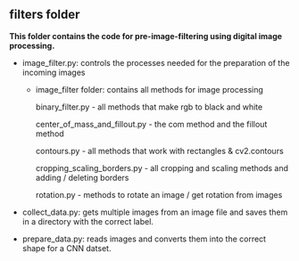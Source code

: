 ## filters folder

**This folder contains the code for pre-image-filtering using digital image processing.**

- image_filter.py: controls the processes needed for the preparation of the incoming images
    - image_filter folder: contains all methods for image processing
    
        binary_filter.py              - all methods that make rgb to black and white
        
        center_of_mass_and_fillout.py - the com method and the fillout method
        
        contours.py                   - all methods that work with rectangles & cv2.contours
        
        cropping_scaling_borders.py   - all cropping and scaling methods and adding / deleting borders
        
        rotation.py                   - methods to rotate an image / get rotation from images
        
- collect_data.py: gets multiple images from an image file and saves them in a directory with the correct label.
- prepare_data.py: reads images and converts them into the correct shape for a CNN datset.
